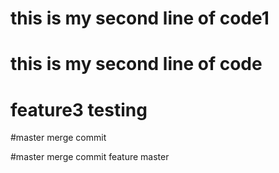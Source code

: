 
# this is my second line of code1
# this is my second line of code
# feature3 testing




#master merge commit


#master merge commit feature master
